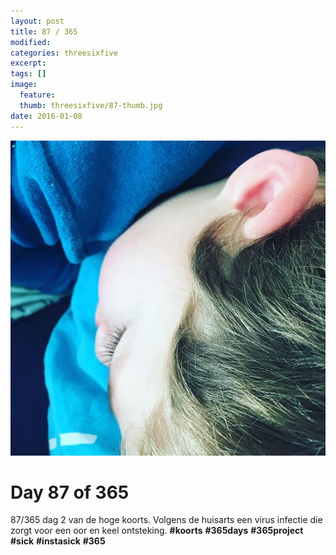 ```yaml
---
layout: post
title: 87 / 365
modified:
categories: threesixfive
excerpt:
tags: []
image:
  feature: 
  thumb: threesixfive/87-thumb.jpg
date: 2016-01-08
---
```


![87](/images/threesixfive/87.jpg)

# Day 87 of 365

87/365 dag 2 van de hoge koorts. Volgens de huisarts een virus infectie die zorgt voor een oor en keel ontsteking. **\#koorts** **\#365days** **\#365project** **\#sick** **\#instasick** **\#365**
